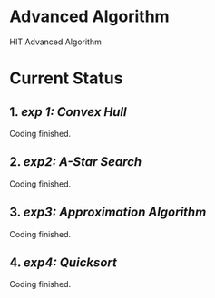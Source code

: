 # Advanced Algorithm
HIT Advanced Algorithm

# Current Status

## 1. *exp 1: Convex Hull*

Coding finished.

## 2. *exp2: A-Star Search*

Coding finished.

## 3. *exp3: Approximation Algorithm*

Coding finished.

## 4. *exp4: Quicksort*

Coding finished.
